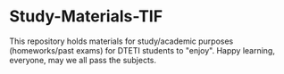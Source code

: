# Study-Materials-TIF
This repository holds materials for study/academic purposes (homeworks/past exams) for DTETI students to "enjoy". Happy learning, everyone, may we all pass the subjects.
